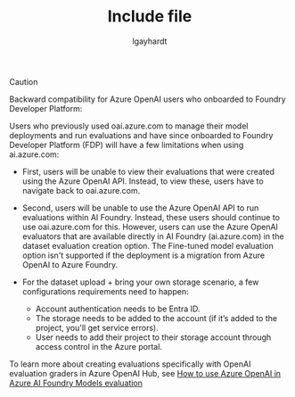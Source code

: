 ﻿---
title: Include file
description: Include file
author: lgayhardt
ms.service: azure-ai-foundry
ms.topic: include
ms.date: 5/08/2025
ms.author: lagayhar
ms.custom: include file

---

> [!CAUTION]
> Backward compatibility for Azure OpenAI users who onboarded to Foundry Developer Platform:
>
> Users who previously used oai.azure.com to manage their model deployments and run evaluations and have since onboarded to Foundry Developer Platform (FDP) will have a few limitations when using ai.azure.com:
>
> - First, users will be unable to view their evaluations that were created using the Azure OpenAI API. Instead, to view these, users have to navigate back to oai.azure.com.
> - Second, users will be unable to use the Azure OpenAI API to run evaluations within AI Foundry. Instead, these users should continue to use oai.azure.com for this. However, users can use the Azure OpenAI evaluators that are available directly in AI Foundry (ai.azure.com) in the dataset evaluation creation option. The Fine-tuned  model evaluation option isn't supported if the deployment is a migration from Azure OpenAI to Azure Foundry.
> - For the dataset upload + bring your own storage scenario, a few configurations requirements need to happen:
>
>   - Account authentication needs to be Entra ID.
>   - The storage needs to be added to the account (if it’s added to the project, you'll get service errors).
>   - User needs to add their project to their storage account through access control in the Azure portal.
>
> To learn more about creating evaluations specifically with OpenAI evaluation graders in Azure OpenAI Hub, see [How to use Azure OpenAI in Azure AI Foundry Models evaluation](../openai/how-to/evaluations.md)
